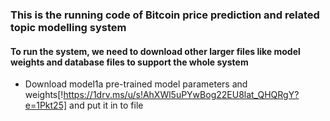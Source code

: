 ### This is the running code of Bitcoin price prediction and related topic modelling system 

#### To run the system, we need to download other larger files like model weights and database files to support the whole system

* Download model1a pre-trained model parameters and weights[!https://1drv.ms/u/s!AhXWl5uPYwBog22EU8lat_QHQRgY?e=1Pkt25]  and put it in to file 
